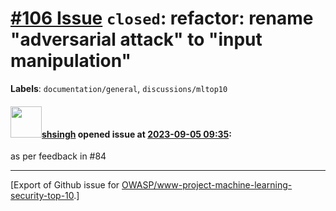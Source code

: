 # [\#106 Issue](https://github.com/OWASP/www-project-machine-learning-security-top-10/issues/106) `closed`: refactor: rename "adversarial attack" to "input manipulation"
**Labels**: `documentation/general`, `discussions/mltop10`


#### <img src="https://avatars.githubusercontent.com/u/412800?v=4" width="50">[shsingh](https://github.com/shsingh) opened issue at [2023-09-05 09:35](https://github.com/OWASP/www-project-machine-learning-security-top-10/issues/106):

as per feedback in #84 




-------------------------------------------------------------------------------



[Export of Github issue for [OWASP/www-project-machine-learning-security-top-10](https://github.com/OWASP/www-project-machine-learning-security-top-10).]
